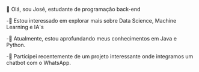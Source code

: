 👋 Olá, sou José, estudante de programação back-end

  -👀 Estou interessado em explorar mais sobre Data Science, Machine Learning e IA´s
  
  -🌱 Atualmente, estou aprofundando meus conhecimentos em Java e Python.
  
  -💞️ Participei recentemente de um projeto interessante onde integramos um chatbot com o WhatsApp.
  

